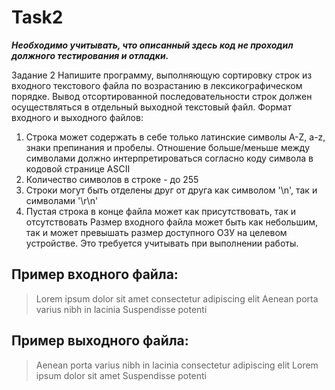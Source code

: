 # Task2 #

***Необходимо учитывать, что описанный здесь код не проходил должного тестирования и отладки.***


Задание 2
Напишите программу, выполняющую сортировку строк из входного текстового файла по возрастанию в лексикографическом порядке. Вывод отсортированной последовательности строк должен осуществляться в отдельный выходной текстовый файл.
Формат входного и выходного файлов:
1.	Строка может содержать в себе только латинские символы A-Z, a-z, знаки препинания и пробелы. Отношение больше/меньше между символами должно интерпретироваться согласно коду символа в кодовой странице ASCII
2.	Количество символов в строке - до 255
3.	Строки могут быть отделены друг от друга как символом '\n', так и символами '\r\n'
4.	Пустая строка в конце файла может как присутствовать, так и отсутствовать
Размер входного файла может быть как небольшим, так и может превышать размер доступного ОЗУ на целевом устройстве. Это требуется учитывать при выполнении работы.

## Пример входного файла:
> Lorem ipsum dolor sit amet
> consectetur adipiscing elit
> Aenean porta varius nibh in lacinia
> Suspendisse potenti
## Пример выходного файла:
> Aenean porta varius nibh in lacinia
> consectetur adipiscing elit
> Lorem ipsum dolor sit amet
> Suspendisse potenti
